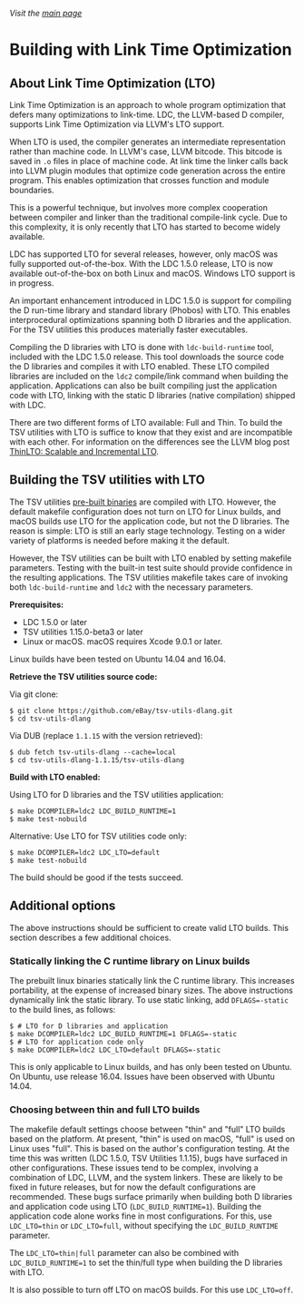 _Visit the [main page](../README.md)_

# Building with Link Time Optimization

## About Link Time Optimization (LTO)

Link Time Optimization is an approach to whole program optimization that defers many optimizations to link-time. LDC, the LLVM-based D compiler, supports Link Time Optimization via LLVM's LTO support.

When LTO is used, the compiler generates an intermediate representation rather than machine code. In LLVM's case, LLVM bitcode. This bitcode is saved in `.o` files in place of machine code. At link time the linker calls back into LLVM plugin modules that optimize code generation across the entire program. This enables optimization that crosses function and module boundaries.

This is a powerful technique, but involves more complex cooperation between compiler and linker than the traditional compile-link cycle. Due to this complexity, it is only recently that LTO has started to become widely available.

LDC has supported LTO for several releases, however, only macOS was fully supported out-of-the-box. With the LDC 1.5.0 release, LTO is now available out-of-the-box on both Linux and macOS. Windows LTO support is in progress.

An important enhancement introduced in LDC 1.5.0 is support for compiling the D run-time library and standard library (Phobos) with LTO. This enables interprocedural optimizations spanning both D libraries and the application. For the TSV utilities this produces materially faster executables.

Compiling the D libraries with LTO is done with `ldc-build-runtime` tool, included with the LDC 1.5.0 release. This tool downloads the source code the D libraries and compiles it with LTO enabled. These LTO compiled libraries are included on the `ldc2` compile/link command when building the application. Applications can also be built compiling just the application code with LTO, linking with the static D libraries (native compilation) shipped with LDC.

There are two different forms of LTO available: Full and Thin. To build the TSV utilities with LTO is suffice to know that they exist and are incompatible with each other. For information on the differences see the LLVM blog post [ThinLTO: Scalable and Incremental LTO](http://blog.llvm.org/2016/06/thinlto-scalable-and-incremental-lto.html).

## Building the TSV utilities with LTO

The TSV utilities [pre-built binaries](https://github.com/eBay/tsv-utils-dlang/releases) are compiled with LTO. However, the default makefile configuration does not turn on LTO for Linux builds, and macOS builds use LTO for the application code, but not the D libraries. The reason is simple: LTO is still an early stage technology. Testing on a wider variety of platforms is needed before making it the default.

However, the TSV utilities can be built with LTO enabled by setting makefile parameters. Testing with the built-in test suite should provide confidence in the resulting applications. The TSV utilities makefile takes care of invoking both `ldc-build-runtime` and `ldc2` with the necessary parameters.

**Prerequisites:**
  * LDC 1.5.0 or later
  * TSV utilities 1.15.0-beta3 or later
  * Linux or macOS. macOS requires Xcode 9.0.1 or later.

Linux builds have been tested on Ubuntu 14.04 and 16.04.

**Retrieve the TSV utilities source code:**

Via git clone:

```
$ git clone https://github.com/eBay/tsv-utils-dlang.git
$ cd tsv-utils-dlang
```

Via DUB (replace `1.1.15` with the version retrieved):

```
$ dub fetch tsv-utils-dlang --cache=local
$ cd tsv-utils-dlang-1.1.15/tsv-utils-dlang
```

**Build with LTO enabled:**

Using LTO for D libraries and the TSV utilities application:

```
$ make DCOMPILER=ldc2 LDC_BUILD_RUNTIME=1
$ make test-nobuild
```

Alternative: Use LTO for TSV utilities code only:

```
$ make DCOMPILER=ldc2 LDC_LTO=default
$ make test-nobuild
```

The build should be good if the tests succeed.

## Additional options

The above instructions should be sufficient to create valid LTO builds. This section describes a few additional choices.

### Statically linking the C runtime library on Linux builds

The prebuilt linux binaries statically link the C runtime library. This increases portability, at the expense of increased binary sizes. The above instructions dynamically link the static library. To use static linking, add `DFLAGS=-static` to the build lines, as follows:

```
$ # LTO for D libraries and application
$ make DCOMPILER=ldc2 LDC_BUILD_RUNTIME=1 DFLAGS=-static
$ # LTO for application code only
$ make DCOMPILER=ldc2 LDC_LTO=default DFLAGS=-static
```

This is only applicable to Linux builds, and has only been tested on Ubuntu. On Ubuntu, use release 16.04. Issues have been observed with Ubuntu 14.04.

### Choosing between thin and full LTO builds

The makefile default settings choose between "thin" and "full" LTO builds based on the platform. At present, "thin" is used on macOS, "full" is used on Linux uses "full". This is based on the author's configuration testing. At the time this was written (LDC 1.5.0, TSV Utilities 1.1.15), bugs have surfaced in other configurations. These issues tend to be complex, involving a combination of LDC, LLVM, and the system linkers. These are likely to be fixed in future releases, but for now the default configurations are recommended. These bugs surface primarily when building both D libraries and application code using LTO (`LDC_BUILD_RUNTIME=1`). Building the application code alone works fine in most configurations. For this, use `LDC_LTO=thin` or `LDC_LTO=full`, without specifying the `LDC_BUILD_RUNTIME` parameter.

The `LDC_LTO=thin|full` parameter can also be combined with `LDC_BUILD_RUNTIME=1` to set the thin/full type when building the D libraries with LTO.

It is also possible to turn off LTO on macOS builds. For this use `LDC_LTO=off`.
